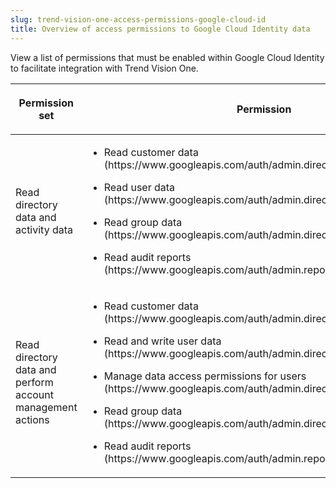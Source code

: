 ```yaml
---
slug: trend-vision-one-access-permissions-google-cloud-id
title: Overview of access permissions to Google Cloud Identity data
---
```


View a list of permissions that must be enabled within Google Cloud Identity to facilitate integration with Trend Vision One.

<table>
<colgroup>
<col style="width: 17%" />
<col style="width: 50%" />
<col style="width: 33%" />
</colgroup>
<thead>
<tr>
<th><p>Permission set</p></th>
<th><p>Permission</p></th>
<th><p>Associated apps</p></th>
</tr>
</thead>
<tbody>
<tr>
<td><p>Read directory data and activity data</p></td>
<td><ul>
<li><p>Read customer data (https://www.googleapis.com/auth/admin.directory.customer.readonly)</p></li>
<li><p>Read user data (https://www.googleapis.com/auth/admin.directory.user.readonly)</p></li>
<li><p>Read group data (https://www.googleapis.com/auth/admin.directory.group.readonly)</p></li>
<li><p>Read audit reports (https://www.googleapis.com/auth/admin.reports.audit.readonly)</p></li>
</ul></td>
<td><ul>
<li><p>Cyber Risk Exposure Management</p></li>
<li><p>Zero Trust Secure Access</p></li>
</ul></td>
</tr>
<tr>
<td><p>Read directory data and perform account management actions</p></td>
<td><ul>
<li><p>Read customer data (https://www.googleapis.com/auth/admin.directory.customer.readonly)</p></li>
<li><p>Read and write user data (https://www.googleapis.com/auth/admin.directory.user)</p></li>
<li><p>Manage data access permissions for users (https://www.googleapis.com/auth/admin.directory.user.security)</p></li>
<li><p>Read group data (https://www.googleapis.com/auth/admin.directory.group.readonly)</p></li>
<li><p>Read audit reports (https://www.googleapis.com/auth/admin.reports.audit.readonly)</p></li>
</ul></td>
<td><ul>
<li><p>Cyber Risk Exposure Management</p></li>
<li><p>Zero Trust Secure Access</p></li>
<li><p>Email Asset Inventory</p></li>
</ul></td>
</tr>
</tbody>
</table>
